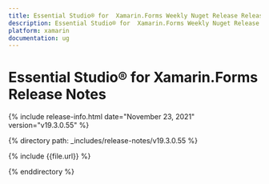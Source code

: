```yaml
---
title: Essential Studio® for  Xamarin.Forms Weekly Nuget Release Release Notes  
description: Essential Studio® for  Xamarin.Forms Weekly Nuget Release Release Notes  
platform: xamarin
documentation: ug
---
```


# Essential Studio® for  Xamarin.Forms  Release Notes  

{% include release-info.html date="November 23, 2021"  version="v19.3.0.55" %} 


{% directory path: _includes/release-notes/v19.3.0.55 %}

{% include {{file.url}} %}

{% enddirectory %}